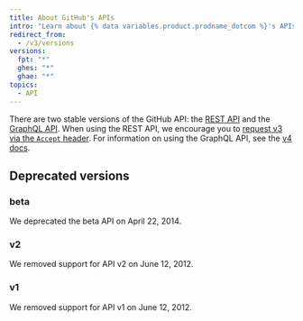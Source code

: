 ```yaml
---
title: About GitHub's APIs
intro: "Learn about {% data variables.product.prodname_dotcom %}'s APIs to extend and customize your {% data variables.product.prodname_dotcom %} experience."
redirect_from:
  - /v3/versions
versions:
  fpt: "*"
  ghes: "*"
  ghae: "*"
topics:
  - API
---
```


There are two stable versions of the GitHub API: the [REST API](/rest) and the [GraphQL API](/graphql). When using the REST API, we encourage you to [request v3 via the `Accept` header](/v3/media/#request-specific-version). For information on using the GraphQL API, see the [v4 docs](/graphql).

## Deprecated versions

### beta

We deprecated the beta API on April 22, 2014.

### v2

We removed support for API v2 on June 12, 2012.

### v1

We removed support for API v1 on June 12, 2012.
